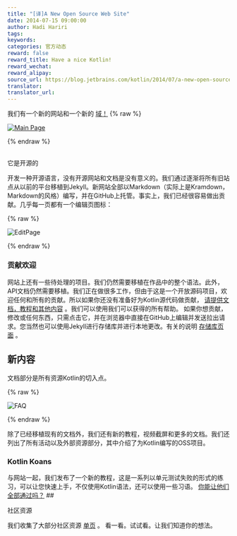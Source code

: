 ```yaml
---
title: "[译]A New Open Source Web Site"
date: 2014-07-15 09:00:00
author: Hadi Hariri
tags:
keywords:
categories: 官方动态
reward: false
reward_title: Have a nice Kotlin!
reward_wechat:
reward_alipay:
source_url: https://blog.jetbrains.com/kotlin/2014/07/a-new-open-source-web-site/
translator:
translator_url:
---
```


我们有一个新的网站和一个新的 [域！](http://kotlinlang.org) {% raw %}
<p><a href="http://kotlinlang.org"><img alt="Main Page" class="aligncenter size-full wp-image-1585" data-recalc-dims="1" src="https://i2.wp.com/blog.jetbrains.com/kotlin/files/2014/07/kotlin.png?resize=633%2C335&amp;ssl=1"/></a></p>
{% endraw %}

## 


它是开源的

开发一种开源语言，没有开源网站和文档是没有意义的。我们通过逐渐将所有旧站点从以前的平台移植到Jekyll。新网站全部以Markdown（实际上是Kramdown，Markdown的风格）编写，并在GitHub上托管。事实上，我们已经很容易做出贡献。几乎每一页都有一个编辑页图标：<span id =“more-1560”> </span>

{% raw %}
<p><img alt="EditPage" class="aligncenter size-full wp-image-1562" data-recalc-dims="1" src="https://i0.wp.com/blog.jetbrains.com/kotlin/files/2014/07/EditPage.png?resize=314%2C149&amp;ssl=1"/></p>
{% endraw %}

### 贡献欢迎

网站上还有一些待处理的项目。我们仍然需要移植在作品中的整个语法。此外，API文档仍然需要移植。我们正在做很多工作，但由于这是一个开放源码项目，欢迎任何和所有的贡献。所以如果你还没有准备好为Kotlin源代码做贡献， [请提供文档，教程和其他内容](http://kotlinlang.org/contribute.html) 。我们可以使用我们可以获得的所有帮助。
如果你想贡献，修改或任何东西，只需点击它，并在浏览器中直接在GitHub上编辑并发送拉出请求。您当然也可以使用Jekyll进行存储库并进行本地更改。有关的说明 [存储库页面](https://github.com/JetBrains/kotlin-web-site) 。
## 新内容

文档部分是所有资源Kotlin的切入点。

{% raw %}
<p><img alt="FAQ" class="aligncenter size-full wp-image-1564" data-recalc-dims="1" src="https://i1.wp.com/blog.jetbrains.com/kotlin/files/2014/07/faq.png?resize=640%2C314&amp;ssl=1"/></p>
{% endraw %}

除了已经移植现有的文档外，我们还有新的教程，视频截屏和更多的文档。我们还列出了所有活动以及外部资源部分，其中介绍了为Kotlin编写的OSS项目。
### Kotlin Koans

与网站一起，我们发布了一个新的教程，这是一系列以单元测试失败的形式的练习，可以让您快速上手，不仅使用Kotlin语法，还可以使用一些习语。 [你能让他们全部通过吗？](http://kotlinlang.org/docs/tutorials/koans.html) ## 


社区资源

我们收集了大部分社区资源 [单页](http://kotlinlang.org/community.html) 。
看一看。试试看。让我们知道你的想法。
